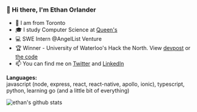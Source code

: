 ### 👋 Hi there, I'm Ethan Orlander


- 📍 I am from Toronto
- 🎓 I study Computer Science at [Queen's](https://www.queensu.ca/)
- 💻 SWE Intern @AngelList Venture
- 🏆 Winner - University of Waterloo's Hack the North. View [devpost](https://devpost.com/software/twogether) or [the code](https://github.com/tiproad/omw)
- 📫 You can find me on [Twitter](https://twitter.com/ethanorlander) and [LinkedIn](https://www.linkedin.com/in/ethanorlander/)

**Languages:**  
javascript (node, express, react, react-native, apollo, ionic), typescript, python, learning go (and a little bit of everything)

![ethan's github stats](https://github-readme-stats.vercel.app/api?username=ethanorlander&show_icons=true&count_private=true&theme=github_dark)
